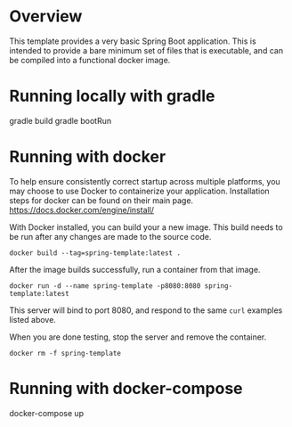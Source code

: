 # Overview
This template provides a very basic Spring Boot application. This is intended to provide a bare minimum set of files that is executable, and can be compiled into a functional docker image.

# Running locally with gradle
gradle build
gradle bootRun

# Running with docker
To help ensure consistently correct startup across multiple platforms, you may choose to use Docker to containerize your application.  Installation steps for docker can be found on their main page.
https://docs.docker.com/engine/install/

With Docker installed, you can build your a new image. This build needs to be run after any changes are made to the source code.
```
docker build --tag=spring-template:latest .
```

After the image builds successfully, run a container from that image.
```
docker run -d --name spring-template -p8080:8080 spring-template:latest
```

This server will bind to port 8080, and respond to the same `curl` examples listed above.

When you are done testing, stop the server and remove the container.
```
docker rm -f spring-template
```

# Running with docker-compose
docker-compose up